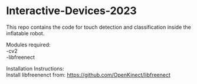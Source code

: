 # Interactive-Devices-2023
This repo contains the code for touch detection and classification inside the inflatable robot.

Modules required:  
-cv2  
-libfreenect

Installation Instructions:  
Install libfreenenct from: https://github.com/OpenKinect/libfreenect

